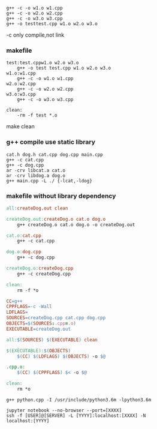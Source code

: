 ```
g++ -c -o w1.o w1.cpp
g++ -c -o w2.o w2.cpp
g++ -c -o w3.o w3.cpp
g++ -o testtest.cpp w1.o w2.o w3.o
```
-c only compile,not link  
### makefile
```
test:test.cppw1.o w2.o w3.o
    g++ -o test test.cpp w1.o w2.o w3.o
w1.o:w1.cpp
    g++ -c -o w1.o w1.cpp
w2.o:w2.cpp
    g++ -c -o w2.o w2.cpp
w3.o:w3.cpp
    g++ -c -o w3.o w3.cpp
```
```
clean:
    -rm -f test *.o
```
make clean  
### g++ compile use static library  

```
cat.h dog.h cat.cpp dog.cpp main.cpp
g++ -c cat.cpp  
g++ -c dog.cpp
ar -crv libcat.a cat.o
ar -crv libdog.a dog.o
g++ main.cpp -L ./ {-lcat,-ldog}
```
### makefile without library dependency  
```makefile
all:createDog.out clean

createDog.out:createDog.o cat.o dog.o
	g++ createDog.o cat.o dog.o -o createDog.out

cat.o:cat.cpp
	g++ -c cat.cpp

dog.o:dog.cpp
	g++ -c dog.cpp

createDog.o:createDog.cpp
	g++ -c createDog.cpp

clean:
	rm -f *o
```
```makefile
CC=g++
CPPFLAGS=-c -Wall
LDFLAGS=
SOURCES=createDog.cpp cat.cpp dog.cpp
OBJECTS=$(SOURCES:.cpp=.o)
EXECUTABLE=createDog.out

all:$(SOURCES) $(EXECUTABLE) clean

$(EXECUTABLE):$(OBJECTS)
	$(CC) $(LDFLAGS) $(OBJECTS) -o $@

.cpp.o:
	$(CC) $(CPPFLAGS) $< -o $@

clean:
	rm *o

```
```
g++ python.cpp -I /usr/include/python3.6m -lpython3.6m
```
```
jupyter notebook --no-browser --port=[XXXX]
ssh -f [USER]@[SERVER] -L [YYYY]:localhost:[XXXX] -N
localhost:[YYYY]
